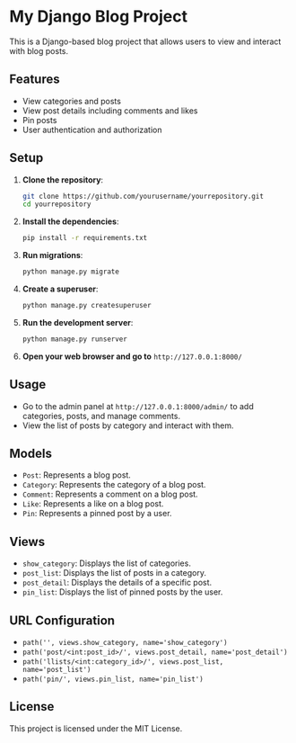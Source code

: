 # My Django Blog Project

This is a Django-based blog project that allows users to view and interact with blog posts.

## Features

- View categories and posts
- View post details including comments and likes
- Pin posts
- User authentication and authorization

## Setup

1. **Clone the repository**:
    ```bash
    git clone https://github.com/yourusername/yourrepository.git
    cd yourrepository
    ```

2. **Install the dependencies**:
    ```bash
    pip install -r requirements.txt
    ```

3. **Run migrations**:
    ```bash
    python manage.py migrate
    ```

4. **Create a superuser**:
    ```bash
    python manage.py createsuperuser
    ```

5. **Run the development server**:
    ```bash
    python manage.py runserver
    ```

6. **Open your web browser and go to** `http://127.0.0.1:8000/`

## Usage

- Go to the admin panel at `http://127.0.0.1:8000/admin/` to add categories, posts, and manage comments.
- View the list of posts by category and interact with them.

## Models

- `Post`: Represents a blog post.
- `Category`: Represents the category of a blog post.
- `Comment`: Represents a comment on a blog post.
- `Like`: Represents a like on a blog post.
- `Pin`: Represents a pinned post by a user.

## Views

- `show_category`: Displays the list of categories.
- `post_list`: Displays the list of posts in a category.
- `post_detail`: Displays the details of a specific post.
- `pin_list`: Displays the list of pinned posts by the user.

## URL Configuration

- `path('', views.show_category, name='show_category')`
- `path('post/<int:post_id>/', views.post_detail, name='post_detail')`
- `path('llists/<int:category_id>/', views.post_list, name='post_list')`
- `path('pin/', views.pin_list, name='pin_list')`

## License

This project is licensed under the MIT License.
